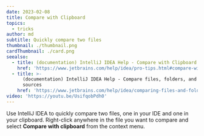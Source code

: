 ```yaml
---
date: 2023-02-08
title: Compare with Clipboard
topics:
  - tricks
author: md
subtitle: Quickly compare two files
thumbnail: ./thumbnail.png
cardThumbnail: ./card.png
seealso:
  - title: (documentation) IntelliJ IDEA Help - Compare with Clipboard
    href: 'https://www.jetbrains.com/help/idea/pro-tips.html#compare-with-clipboard'
  - title: >-
      (documentation) IntelliJ IDEA Help - Compare files, folders, and text
      sources
    href: 'https://www.jetbrains.com/help/idea/comparing-files-and-folders.html'
video: 'https://youtu.be/UsifqobPdh0'
---
```

Use IntelliJ IDEA to quickly compare two files, one in your IDE and one in your clipboard. Right-click anywhere in the file you want to compare and select **Compare with clipboard** from the context menu.
